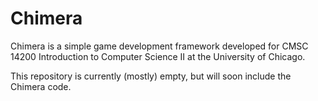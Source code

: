 # Chimera

Chimera is a simple game development framework developed
for CMSC 14200 Introduction to Computer Science II at the
University of Chicago.

This repository is currently (mostly) empty, but will soon include
the Chimera code.